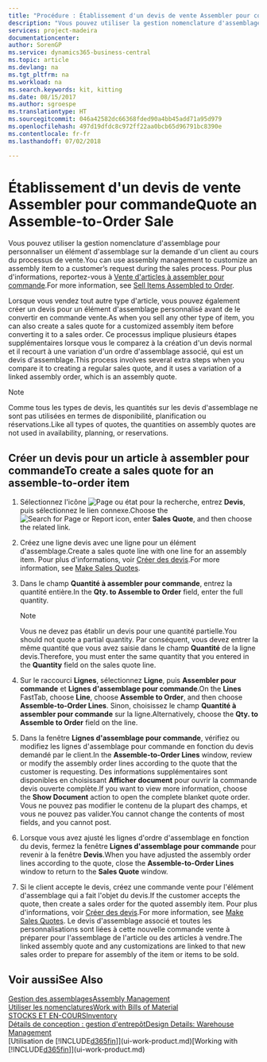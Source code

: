 ```yaml
---
title: "Procédure : Établissement d'un devis de vente Assembler pour commande | Microsoft Docs"
description: "Vous pouvez utiliser la gestion nomenclature d'assemblage pour personnaliser un élément d'assemblage sur la demande d'un client au cours du processus de vente."
services: project-madeira
documentationcenter: 
author: SorenGP
ms.service: dynamics365-business-central
ms.topic: article
ms.devlang: na
ms.tgt_pltfrm: na
ms.workload: na
ms.search.keywords: kit, kitting
ms.date: 08/15/2017
ms.author: sgroespe
ms.translationtype: HT
ms.sourcegitcommit: 046a42582dc66368fded90a4bb45add71a95d979
ms.openlocfilehash: 497d19dfdc8c972ff22aa0bcb65d96791bc8390e
ms.contentlocale: fr-fr
ms.lasthandoff: 07/02/2018

---
```

# <a name="quote-an-assemble-to-order-sale"></a><span data-ttu-id="de612-103">Établissement d'un devis de vente Assembler pour commande</span><span class="sxs-lookup"><span data-stu-id="de612-103">Quote an Assemble-to-Order Sale</span></span>
<span data-ttu-id="de612-104">Vous pouvez utiliser la gestion nomenclature d'assemblage pour personnaliser un élément d'assemblage sur la demande d'un client au cours du processus de vente.</span><span class="sxs-lookup"><span data-stu-id="de612-104">You can use assembly management to customize an assembly item to a customer’s request during the sales process.</span></span> <span data-ttu-id="de612-105">Pour plus d'informations, reportez-vous à [Vente d'articles à assembler pour commande](assembly-how-to-sell-items-assembled-to-order.md).</span><span class="sxs-lookup"><span data-stu-id="de612-105">For more information, see [Sell Items Assembled to Order](assembly-how-to-sell-items-assembled-to-order.md).</span></span>  

<span data-ttu-id="de612-106">Lorsque vous vendez tout autre type d'article, vous pouvez également créer un devis pour un élément d'assemblage personnalisé avant de le convertir en commande vente.</span><span class="sxs-lookup"><span data-stu-id="de612-106">As when you sell any other type of item, you can also create a sales quote for a customized assembly item before converting it to a sales order.</span></span> <span data-ttu-id="de612-107">Ce processus implique plusieurs étapes supplémentaires lorsque vous le comparez à la création d'un devis normal et il recourt à une variation d'un ordre d'assemblage associé, qui est un devis d'assemblage.</span><span class="sxs-lookup"><span data-stu-id="de612-107">This process involves several extra steps when you compare it to creating a regular sales quote, and it uses a variation of a linked assembly order, which is an assembly quote.</span></span>

> [!NOTE]  
>  <span data-ttu-id="de612-108">Comme tous les types de devis, les quantités sur les devis d'assemblage ne sont pas utilisées en termes de disponibilité, planification ou réservations.</span><span class="sxs-lookup"><span data-stu-id="de612-108">Like all types of quotes, the quantities on assembly quotes are not used in availability, planning, or reservations.</span></span>  

## <a name="to-create-a-sales-quote-for-an-assemble-to-order-item"></a><span data-ttu-id="de612-109">Créer un devis pour un article à assembler pour commande</span><span class="sxs-lookup"><span data-stu-id="de612-109">To create a sales quote for an assemble-to-order item</span></span>  
1.  <span data-ttu-id="de612-110">Sélectionnez l'icône ![Page ou état pour la recherche](media/ui-search/search_small.png "icône Page ou état pour la recherche"), entrez **Devis**, puis sélectionnez le lien connexe.</span><span class="sxs-lookup"><span data-stu-id="de612-110">Choose the ![Search for Page or Report](media/ui-search/search_small.png "Search for Page or Report icon") icon, enter **Sales Quote**, and then choose the related link.</span></span>  
2.  <span data-ttu-id="de612-111">Créez une ligne devis avec une ligne pour un élément d'assemblage.</span><span class="sxs-lookup"><span data-stu-id="de612-111">Create a sales quote line with one line for an assembly item.</span></span> <span data-ttu-id="de612-112">Pour plus d'informations, voir [Créer des devis](sales-how-make-offers.md).</span><span class="sxs-lookup"><span data-stu-id="de612-112">For more information, see [Make Sales Quotes](sales-how-make-offers.md).</span></span>  
3.  <span data-ttu-id="de612-113">Dans le champ **Quantité à assembler pour commande**, entrez la quantité entière.</span><span class="sxs-lookup"><span data-stu-id="de612-113">In the **Qty. to Assemble to Order** field, enter the full quantity.</span></span>

    > [!NOTE]  
    >  <span data-ttu-id="de612-114">Vous ne devez pas établir un devis pour une quantité partielle.</span><span class="sxs-lookup"><span data-stu-id="de612-114">You should not quote a partial quantity.</span></span> <span data-ttu-id="de612-115">Par conséquent, vous devez entrer la même quantité que vous avez saisie dans le champ **Quantité** de la ligne devis.</span><span class="sxs-lookup"><span data-stu-id="de612-115">Therefore, you must enter the same quantity that you entered in the **Quantity** field on the sales quote line.</span></span>  

4.  <span data-ttu-id="de612-116">Sur le raccourci **Lignes**, sélectionnez **Ligne**, puis **Assembler pour commande** et **Lignes d'assemblage pour commande**.</span><span class="sxs-lookup"><span data-stu-id="de612-116">On the **Lines** FastTab, choose **Line**, choose **Assemble to Order**, and then choose **Assemble-to-Order Lines**.</span></span> <span data-ttu-id="de612-117">Sinon, choisissez le champ **Quantité à assembler pour commande** sur la ligne.</span><span class="sxs-lookup"><span data-stu-id="de612-117">Alternatively, choose the **Qty. to Assemble to Order** field on the line.</span></span>  
5.  <span data-ttu-id="de612-118">Dans la fenêtre **Lignes d'assemblage pour commande**, vérifiez ou modifiez les lignes d'assemblage pour commande en fonction du devis demandé par le client.</span><span class="sxs-lookup"><span data-stu-id="de612-118">In the **Assemble-to-Order Lines** window, review or modify the assembly order lines according to the quote that the customer is requesting.</span></span> <span data-ttu-id="de612-119">Des informations supplémentaires sont disponibles en choisissant **Afficher document** pour ouvrir la commande devis ouverte complète.</span><span class="sxs-lookup"><span data-stu-id="de612-119">If you want to view more information, choose the **Show Document** action to open the complete blanket quote order.</span></span> <span data-ttu-id="de612-120">Vous ne pouvez pas modifier le contenu de la plupart des champs, et vous ne pouvez pas valider.</span><span class="sxs-lookup"><span data-stu-id="de612-120">You cannot change the contents of most fields, and you cannot post.</span></span>  
6.  <span data-ttu-id="de612-121">Lorsque vous avez ajusté les lignes d'ordre d'assemblage en fonction du devis, fermez la fenêtre **Lignes d'assemblage pour commande** pour revenir à la fenêtre **Devis**.</span><span class="sxs-lookup"><span data-stu-id="de612-121">When you have adjusted the assembly order lines according to the quote, close the **Assemble-to-Order Lines** window to return to the **Sales Quote** window.</span></span>  
7.  <span data-ttu-id="de612-122">Si le client accepte le devis, créez une commande vente pour l'élément d'assemblage qui a fait l'objet du devis.</span><span class="sxs-lookup"><span data-stu-id="de612-122">If the customer accepts the quote, then create a sales order for the quoted assembly item.</span></span> <span data-ttu-id="de612-123">Pour plus d'informations, voir [Créer des devis](sales-how-make-offers.md).</span><span class="sxs-lookup"><span data-stu-id="de612-123">For more information, see [Make Sales Quotes](sales-how-make-offers.md).</span></span> <span data-ttu-id="de612-124">Le devis d'assemblage associé et toutes les personnalisations sont liées à cette nouvelle commande vente à préparer pour l'assemblage de l'article ou des articles à vendre.</span><span class="sxs-lookup"><span data-stu-id="de612-124">The linked assembly quote and any customizations are linked to that new sales order to prepare for assembly of the item or items to be sold.</span></span>  

## <a name="see-also"></a><span data-ttu-id="de612-125">Voir aussi</span><span class="sxs-lookup"><span data-stu-id="de612-125">See Also</span></span>  
[<span data-ttu-id="de612-126">Gestion des assemblages</span><span class="sxs-lookup"><span data-stu-id="de612-126">Assembly Management</span></span>](assembly-assemble-items.md)  
[<span data-ttu-id="de612-127">Utiliser les nomenclatures</span><span class="sxs-lookup"><span data-stu-id="de612-127">Work with Bills of Material</span></span>](inventory-how-work-BOMs.md)  
[<span data-ttu-id="de612-128">STOCKS ET EN-COURS</span><span class="sxs-lookup"><span data-stu-id="de612-128">Inventory</span></span>](inventory-manage-inventory.md)  
[<span data-ttu-id="de612-129">Détails de conception : gestion d'entrepôt</span><span class="sxs-lookup"><span data-stu-id="de612-129">Design Details: Warehouse Management</span></span>](design-details-warehouse-management.md)  
<span data-ttu-id="de612-130">[Utilisation de [!INCLUDE[d365fin](includes/d365fin_md.md)]](ui-work-product.md)</span><span class="sxs-lookup"><span data-stu-id="de612-130">[Working with [!INCLUDE[d365fin](includes/d365fin_md.md)]](ui-work-product.md)</span></span>


